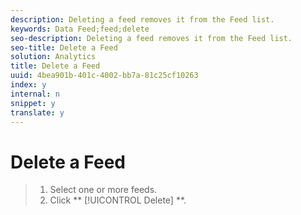 ```yaml
---
description: Deleting a feed removes it from the Feed list.
keywords: Data Feed;feed;delete
seo-description: Deleting a feed removes it from the Feed list.
seo-title: Delete a Feed
solution: Analytics
title: Delete a Feed
uuid: 4bea901b-401c-4002-bb7a-81c25cf10263
index: y
internal: n
snippet: y
translate: y
---
```


# Delete a Feed


>1. Select one or more feeds.
>1. Click ** [!UICONTROL  Delete] **.


